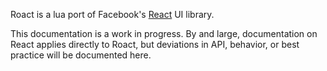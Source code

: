 Roact is a lua port of Facebook's [React](https://reactjs.org) UI library.

This documentation is a work in progress. By and large, documentation on React applies directly to Roact, but deviations in API, behavior, or best practice will be documented here.
